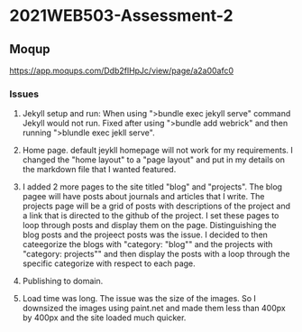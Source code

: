 # 2021WEB503-Assessment-2


## Moqup
https://app.moqups.com/Ddb2flHpJc/view/page/a2a00afc0 


### Issues
1. Jekyll setup and run: When using ">bundle exec jekyll serve" command Jekyll would not run. 
Fixed after using ">bundle add webrick" and then running ">blundle exec jekll serve".

2. Home page. default jeykll homepage will not work for my requirements. I changed the "home layout" to a "page layout" and put in my details on the markdown file that I wanted featured.

3. I added 2 more pages to the site titled "blog" and "projects". The blog pagee will have posts about journals and articles that I write. The projects page will be a grid of posts with descriptions of the project and a link that is directed to the github of the project. I set these pages to loop through posts and display them on the page. Distinguishing the blog posts and the projeect posts was the issue. I decided to then cateegorize the blogs with "category: "blog"" and the projects with "category: projects"" and then display the posts with a loop through the specific categorize with respect to each page.

4. Publishing to domain.

5. Load time was long. The issue was the size of the images. So I downsized the images using paint.net and made them less than 400px by 400px and the site loaded much quicker.


